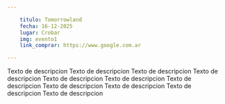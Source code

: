 ```yaml
---

    titulo: Tomorrowland
    fecha: 16-12-2025
    lugar: Crobar
    img: evento1
    link_comprar: https://www.google.com.ar

---
```



Texto de descripcion Texto de descripcion Texto de descripcion Texto de descripcion Texto de descripcion Texto de descripcion Texto de descripcion Texto de descripcion Texto de descripcion Texto de descripcion Texto de descripcion
